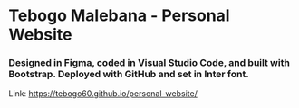 # Tebogo Malebana - Personal Website

### Designed in Figma, coded in Visual Studio Code, and built with Bootstrap. Deployed with GitHub and set in Inter font.

Link: https://tebogo60.github.io/personal-website/
